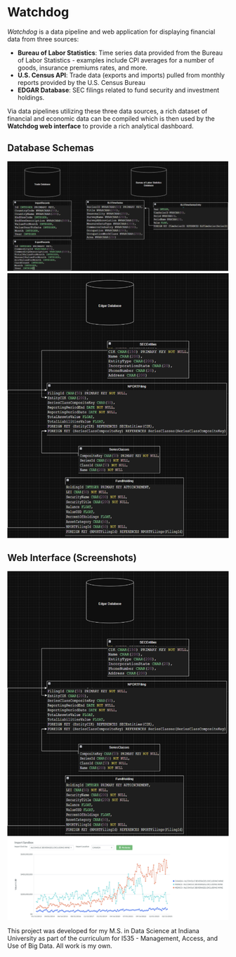 # Watchdog

_Watchdog_ is a data pipeline and web application for displaying financial data from three sources:
- **Bureau of Labor Statistics**: Time series data provided from the Bureau of Labor Statistics - examples include CPI averages for a number of goods, insurance premiums rates, and more.
- **U.S. Census API**: Trade data (exports and imports) pulled from monthly reports provided by the U.S. Census Bureau
- **EDGAR Database**: SEC filings related to fund security and investment holdings.

Via data pipelines utilizing these three data sources, a rich dataset of financial and economic data can be compiled which is then used by the **Watchdog web interface** to provide a rich analytical dashboard.

## Database Schemas

![alt text](image.png)
![alt text](image-1.png)

## Web Interface (Screenshots)

![alt text](image-2.png)
![alt text](image-3.png)

This project was developed for my M.S. in Data Science at Indiana University as part of the curriculum for I535 - Management, Access, and Use of Big Data. All work is my own.
